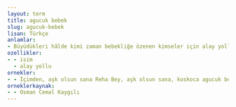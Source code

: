 ```yaml
---
layout: term
title: agucuk bebek
slug: agucuk-bebek
lisan: Türkçe
anlamlar:
- Büyüdükleri hâlde kimi zaman bebekliğe özenen kimseler için alay yollu söylenen söz; agu bebek
ozellikler:
- - isim
  - alay yollu
ornekler:
- - İçimden, aşk olsun sana Reha Bey, aşk olsun sana, koskoca agucuk bebek diyordum.
orneklerkaynak:
- - Osman Cemal Kaygılı
---
```


